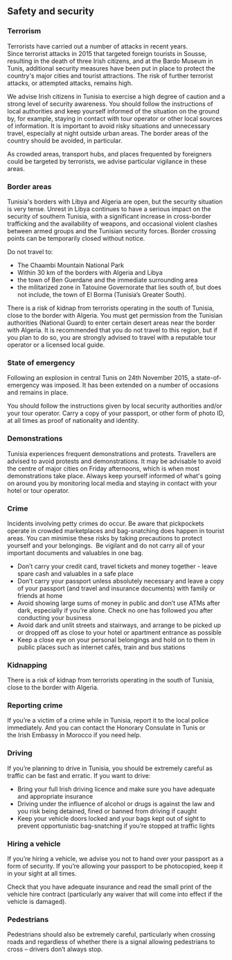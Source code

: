 ## Safety and security

### **Terrorism**

Terrorists have carried out a number of attacks in recent years.  
Since terrorist attacks in 2015 that targeted foreign tourists in Sousse, resulting in the death of three Irish citizens, and at the Bardo Museum in Tunis, additional security measures have been put in place to protect the country's major cities and tourist attractions. The risk of further terrorist attacks, or attempted attacks, remains high.

We advise Irish citizens in Tunisia to exercise a high degree of caution and a strong level of security awareness. You should follow the instructions of local authorities and keep yourself informed of the situation on the ground by, for example, staying in contact with tour operator or other local sources of information. It is important to avoid risky situations and unnecessary travel, especially at night outside urban areas. The border areas of the country should be avoided, in particular.

As crowded areas, transport hubs, and places frequented by foreigners could be targeted by terrorists, we advise particular vigilance in these areas.

### **Border areas**

Tunisia's borders with Libya and Algeria are open, but the security situation is very tense. Unrest in Libya continues to have a serious impact on the security of southern Tunisia, with a significant increase in cross-border trafficking and the availability of weapons, and occasional violent clashes between armed groups and the Tunisian security forces. Border crossing points can be temporarily closed without notice.

Do not travel to:

* The Chaambi Mountain National Park
* Within 30 km of the borders with Algeria and Libya
* the town of Ben Guerdane and the immediate surrounding area
* the militarized zone in Tatouine Governorate that lies south of, but does not include, the town of El Borma (Tunisia’s Greater South).

There is a risk of kidnap from terrorists operating in the south of Tunisia, close to the border with Algeria. You must get permission from the Tunisian authorities (National Guard) to enter certain desert areas near the border with Algeria. It is recommended that you do not travel to this region, but if you plan to do so, you are strongly advised to travel with a reputable tour operator or a licensed local guide.

### **State of emergency**

Following an explosion in central Tunis on 24th November 2015, a state-of-emergency was imposed. It has been extended on a number of occasions and remains in place.

You should follow the instructions given by local security authorities and/or your tour operator. Carry a copy of your passport, or other form of photo ID, at all times as proof of nationality and identity.

### **Demonstrations**

Tunisia experiences frequent demonstrations and protests. Travellers are advised to avoid protests and demonstrations. It may be advisable to avoid the centre of major cities on Friday afternoons, which is when most demonstrations take place. Always keep yourself informed of what's going on around you by monitoring local media and staying in contact with your hotel or tour operator.

### **Crime**

Incidents involving petty crimes do occur. Be aware that pickpockets operate in crowded marketplaces and bag-snatching does happen in tourist areas. You can minimise these risks by taking precautions to protect yourself and your belongings.  Be vigilant and do not carry all of your important documents and valuables in one bag.

* Don’t carry your credit card, travel tickets and money together - leave spare cash and valuables in a safe place
* Don’t carry your passport unless absolutely necessary and leave a copy of your passport (and travel and insurance documents) with family or friends at home
* Avoid showing large sums of money in public and don’t use ATMs after dark, especially if you’re alone. Check no one has followed you after conducting your business
* Avoid dark and unlit streets and stairways, and arrange to be picked up or dropped off as close to your hotel or apartment entrance as possible
* Keep a close eye on your personal belongings and hold on to them in public places such as internet cafés, train and bus stations

### **Kidnapping**

There is a risk of kidnap from terrorists operating in the south of Tunisia, close to the border with Algeria.

### **Reporting crime**

If you’re a victim of a crime while in Tunisia, report it to the local police immediately. And you can contact the Honorary Consulate in Tunis or the Irish Embassy in Morocco if you need help.

### **Driving**

If you’re planning to drive in Tunisia, you should be extremely careful as traffic can be fast and erratic. If you want to drive:

* Bring your full Irish driving licence and make sure you have adequate and appropriate insurance
* Driving under the influence of alcohol or drugs is against the law and you risk being detained, fined or banned from driving if caught
* Keep your vehicle doors locked and your bags kept out of sight to prevent opportunistic bag-snatching if you’re stopped at traffic lights

### **Hiring a vehicle**

If you’re hiring a vehicle, we advise you not to hand over your passport as a form of security. If you’re allowing your passport to be photocopied, keep it in your sight at all times.

Check that you have adequate insurance and read the small print of the vehicle hire contract (particularly any waiver that will come into effect if the vehicle is damaged).

### **Pedestrians**

Pedestrians should also be extremely careful, particularly when crossing roads and regardless of whether there is a signal allowing pedestrians to cross – drivers don’t always stop.